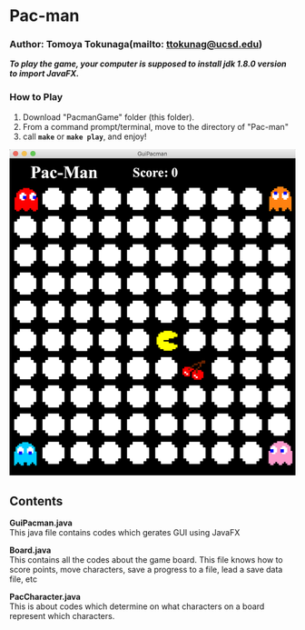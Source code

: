 # Pac-man
### Author: Tomoya Tokunaga(mailto: ttokunag@ucsd.edu)

***To play the game, your computer is supposed to install jdk 1.8.0 version to import JavaFX.***

### How to Play
1. Download "PacmanGame" folder (this folder).
2. From a command prompt/terminal, move to the directory of "Pac-man"
3. call **`make`** or **`make play`**, and enjoy!

<img src="https://github.com/ttokunag/Pac-man/blob/master/image/PlayImage.png" width="550">

## Contents
**GuiPacman.java**<br>
This java file contains codes which gerates GUI using JavaFX

**Board.java**<br>
This contains all the codes about the game board. This file knows how to score points, move characters,
save a progress to a file, lead a save data file, etc

**PacCharacter.java**<br>
This is about codes which determine on what characters on a board represent which characters.
